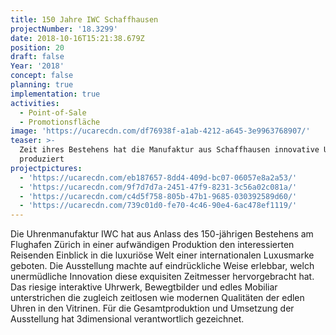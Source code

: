 ```yaml
---
title: 150 Jahre IWC Schaffhausen
projectNumber: '18.3299'
date: 2018-10-16T15:21:38.679Z
position: 20
draft: false
Year: '2018'
concept: false
planning: true
implementation: true
activities:
  - Point-of-Sale
  - Promotionsfläche
image: 'https://ucarecdn.com/df76938f-a1ab-4212-a645-3e9963768907/'
teaser: >-
  Zeit ihres Bestehens hat die Manufaktur aus Schaffhausen innovative Uhren
  produziert
projectpictures:
  - 'https://ucarecdn.com/eb187657-8dd4-409d-bc07-06057e8a2a53/'
  - 'https://ucarecdn.com/9f7d7d7a-2451-47f9-8231-3c56a02c081a/'
  - 'https://ucarecdn.com/c4d5f758-805b-47b1-9685-030392589d60/'
  - 'https://ucarecdn.com/739c01d0-fe70-4c46-90e4-6ac478ef1119/'
---
```

Die Uhrenmanufaktur IWC hat aus Anlass des 150-jährigen Bestehens am Flughafen Zürich in einer aufwändigen Produktion den interessierten Reisenden Einblick in die luxuriöse Welt einer internationalen Luxusmarke geboten. Die Ausstellung machte auf eindrückliche Weise erlebbar, welch unermüdliche Innovation diese exquisiten Zeitmesser hervorgebracht hat. Das riesige interaktive Uhrwerk, Bewegtbilder und edles Mobiliar unterstrichen die zugleich zeitlosen wie modernen Qualitäten der edlen Uhren in den Vitrinen. Für die Gesamtproduktion und Umsetzung der Ausstellung hat 3dimensional verantwortlich gezeichnet.
